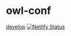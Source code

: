 # owl-conf

 [develop](https://owl-conf.netlify.com/) [![Netlify Status](https://api.netlify.com/api/v1/badges/ca0a3f93-f777-4629-95d7-0836edbcdc1c/deploy-status)](https://app.netlify.com/sites/stupefied-bell-2fbfb2/deploys)

